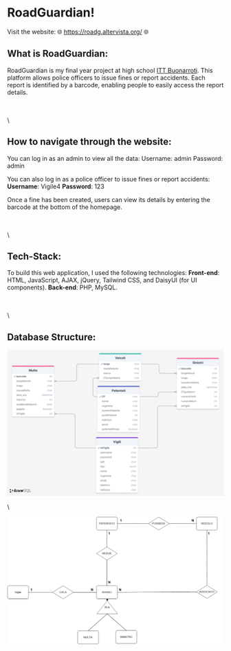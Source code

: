 # RoadGuardian!
Visit the website: 🌐 https://roadg.altervista.org/ 🌐

## What is RoadGuardian:
RoadGuardian is my final year project at high school [ITT Buonarroti](https://www.buonarroti.tn.it/).
This platform allows police officers to issue fines or report accidents.
Each report is identified by a barcode, enabling people to easily access the report details.

\
\
\

## How to navigate through the website:
You can log in as an admin to view all the data:
Username: admin
Password: admin

You can also log in as a police officer to issue fines or report accidents:
**Username**: Vigile4
**Password**: 123

Once a fine has been created, users can view its details by entering the barcode at the bottom of the homepage.

\
\
\


## Tech-Stack:
To build this web application, I used the following technologies:
**Front-end**: HTML, JavaScript, AJAX, jQuery, Tailwind CSS, and DaisyUI (for UI components).
**Back-end**: PHP, MySQL.

\
\
\

## Database Structure:
![drawSQL-image](Progettazione/Tables.png "Tables")

\

![drawSQL-image](Progettazione/ER-Model "ER-MODEL")


